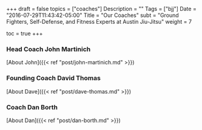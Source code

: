 +++
draft = false
topics = ["coaches"]
Description = ""
Tags = ["bjj"]
Date = "2016-07-29T11:43:42-05:00"
Title = "Our Coaches"
subt = "Ground Fighters, Self-Defense, and Fitness Experts at Austin Jiu-Jitsu"
weight = 7

toc = true
+++

### Head Coach John Martinich

[About John]({{< ref "post/john-martinich.md" >}})

### Founding Coach David Thomas

[About Dave]({{< ref "post/dave-thomas.md" >}})

### Coach Dan Borth

[About Dan]({{< ref "post/dan-borth.md" >}})
